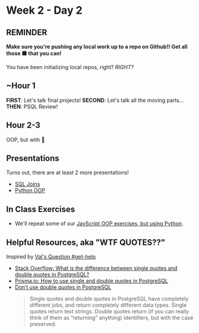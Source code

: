 # Week 2 - Day 2

## REMINDER

**Make sure you're pushing any local work up to a repo on Github!! Get all those 🟩 that you can!**

You have been initializing local repos, right? _RIGHT?_

## ~Hour 1

**FIRST**: Let's talk final projects!
**SECOND**: Let's talk all the moving parts...
**THEN**: PSQL Review!

## Hour 2-3

OOP, but with 🐍

## Presentations

Turns out, there are at least 2 more presentations!

* [SQL Joins](https://docs.google.com/presentation/d/1ty4X_BHb-4rNiLtuACPsv0OxXlAyJGjThfJyiO0JI-U/edit?usp=sharing)
* [Python OOP](https://docs.google.com/presentation/d/1oh-Bb836t5LixOopCjhpqsJSOe1IoDIOaetsAEPQBVc/edit?usp=sharing)

## In Class Exercises

* We'll repeat some of our [JavScript OOP exercises, but using Python](./IN_CLASS_WORK.md).

## Helpful Resources, aka "WTF QUOTES??"

Inspired by [Val's Question #get-help](https://carolinacodeschool.slack.com/archives/C05MR1ZEBC3/p1697069567798859)

* [Stack Overflow: What is the difference between single quotes and double quotes in PostgreSQL?](https://stackoverflow.com/questions/41396195/what-is-the-difference-between-single-quotes-and-double-quotes-in-postgresql)
* [Prisma.io: How to use single and double quotes in PostgreSQL](https://www.prisma.io/dataguide/postgresql/short-guides/quoting-rules)
* [Don’t use double quotes in PostgreSQL](https://lerner.co.il/2013/11/30/quoting-postgresql/)</br>
  > Single quotes and double quotes in PostgreSQL have completely different jobs, and return completely different data types.  Single quotes return text strings.  Double quotes return (if you can really think of them as “returning” anything) identifiers, but with the case preserved.